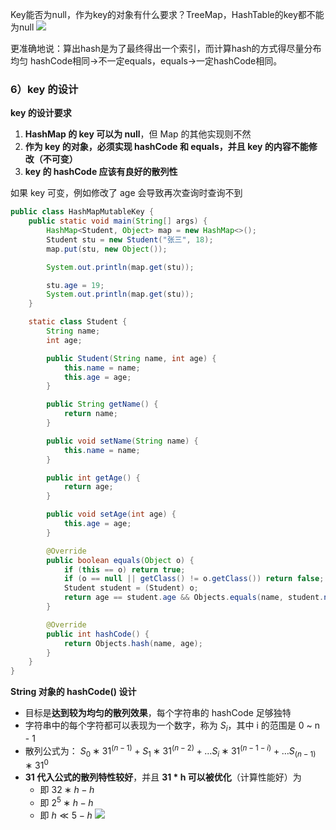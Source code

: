 Key能否为null，作为key的对象有什么要求？TreeMap，HashTable的key都不能为null
![](https://image-1307616428.cos.ap-beijing.myqcloud.com/Obsidian/202303232219030.png)

更准确地说：算出hash是为了最终得出一个索引，而计算hash的方式得尽量分布均匀
hashCode相同->不一定equals，equals->一定hashCode相同。
### 6）key 的设计
**key 的设计要求**
1. **HashMap 的 key 可以为 null**，但 Map 的其他实现则不然
2. **作为 key 的对象，必须实现 hashCode 和 equals，并且 key 的内容不能修改（不可变）**
3. **key 的 hashCode 应该有良好的散列性**

如果 key 可变，例如修改了 age 会导致再次查询时查询不到
```java
public class HashMapMutableKey {
    public static void main(String[] args) {
        HashMap<Student, Object> map = new HashMap<>();
        Student stu = new Student("张三", 18);
        map.put(stu, new Object());

        System.out.println(map.get(stu));

        stu.age = 19;
        System.out.println(map.get(stu));
    }

    static class Student {
        String name;
        int age;

        public Student(String name, int age) {
            this.name = name;
            this.age = age;
        }

        public String getName() {
            return name;
        }

        public void setName(String name) {
            this.name = name;
        }

        public int getAge() {
            return age;
        }

        public void setAge(int age) {
            this.age = age;
        }

        @Override
        public boolean equals(Object o) {
            if (this == o) return true;
            if (o == null || getClass() != o.getClass()) return false;
            Student student = (Student) o;
            return age == student.age && Objects.equals(name, student.name);
        }

        @Override
        public int hashCode() {
            return Objects.hash(name, age);
        }
    }
}
```
**String 对象的 hashCode() 设计**
* 目标是**达到较为均匀的散列效果**，每个字符串的 hashCode 足够独特
* 字符串中的每个字符都可以表现为一个数字，称为 $S_i$，其中 i 的范围是 0 ~ n - 1 
* 散列公式为： $S_0∗31^{(n-1)}+ S_1∗31^{(n-2)}+ … S_i ∗ 31^{(n-1-i)}+ …S_{(n-1)}∗31^0$
* **31 代入公式的散列特性较好**，并且 **31 * h 可以被优化**（计算性能好）为 
  * 即 $32 ∗h -h$
  * 即 $2^5  ∗h -h$
  * 即 $h≪5  -h$
![](https://image-1307616428.cos.ap-beijing.myqcloud.com/Obsidian/202303232224443.png)

 